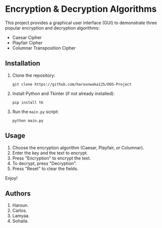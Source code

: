  # Encryption & Decryption Algorithms

This project provides a graphical user interface (GUI) to demonstrate three popular encryption and decryption algorithms:
- Caesar Cipher
- Playfair Cipher
- Columnar Transposition Cipher

## Installation

1. Clone the repository:
    ```
    git clone https://github.com/harounwaka125/OOS-Project
    ```

2. Install Python and Tkinter (if not already installed):
    ```
    pip install tk
    ```

3. Run the `main.py` script:
    ```
    python main.py
    ```

## Usage

1. Choose the encryption algorithm (Caesar, Playfair, or Columnar).
2. Enter the key and the text to encrypt.
3. Press "Encryption" to encrypt the text.
4. To decrypt, press "Decryption".
5. Press "Reset" to clear the fields.

Enjoy!

## Authors

1. Haroun.
2. Carlos.
3. Lamyaa.
4. Sohaila.
